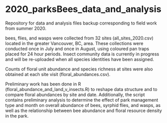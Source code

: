 # 2020_parksBees_data_and_analysis

Repository for data and analysis files backup corresponding to field work from summer 2020.

bees, flies, and wasps were collected from 32 sites (all_sites_2020.csv) located in the greater Vancouver, BC, area. These collections were conducted once in July and once in August, using coloured pan traps placed for 24 hour periods. Insect community data is currently in progress and will be re-uploaded when all species identities have been assigned.

Counts of floral unit abundance and species richness at sites were also obtained at each site visit (floral_abundances.csv).

Preliminary work has been done in R (floral_abundance_and_land_v_insects.R) to reshape data structure and to compare floral abundances by site and date. Additionally, the script contains preliminary analysis to determine the effect of park management type and month on overall abundance of bees, syrphid flies, and wasps, as well as the relationship between bee abundance and floral resource density in the park.



